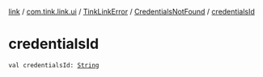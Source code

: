 [link](../../../index.md) / [com.tink.link.ui](../../index.md) / [TinkLinkError](../index.md) / [CredentialsNotFound](index.md) / [credentialsId](./credentials-id.md)

# credentialsId

`val credentialsId: `[`String`](https://kotlinlang.org/api/latest/jvm/stdlib/kotlin/-string/index.html)